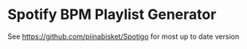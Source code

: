 # Spotify BPM Playlist Generator

See https://github.com/piinabisket/Spotigo for most up to date version
